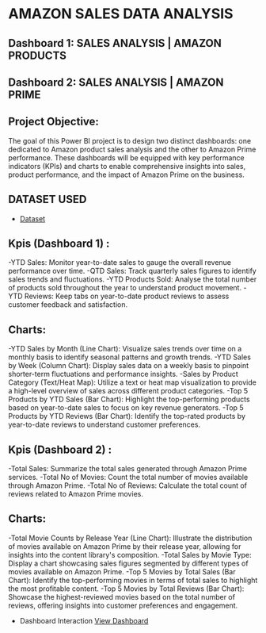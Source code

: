 # AMAZON SALES DATA ANALYSIS
## Dashboard 1: SALES ANALYSIS | AMAZON PRODUCTS
## Dashboard 2: SALES ANALYSIS | AMAZON PRIME
## Project Objective: 
The goal of this Power BI project is to design two distinct dashboards: one dedicated to Amazon product sales analysis and the other to Amazon Prime performance. These dashboards will be equipped with key performance indicators (KPIs) and charts to enable comprehensive insights into sales, product performance, and the impact of Amazon Prime on the business.

## DATASET USED
- <a href="https://github.com/Surya-Akhil/Power-Bi---Data-Analysis/blob/main/Amazon_Combined_Data.xlsx">Dataset</a>

## Kpis (Dashboard 1) :
-YTD Sales: Monitor year-to-date sales to gauge the overall revenue performance over time.
-QTD Sales: Track quarterly sales figures to identify sales trends and fluctuations.
-YTD Products Sold: Analyse the total number of products sold throughout the year to understand product movement.
-YTD Reviews: Keep tabs on year-to-date product reviews to assess customer feedback and satisfaction.
## Charts:
-YTD Sales by Month (Line Chart): Visualize sales trends over time on a monthly basis to identify seasonal patterns and growth trends.
-YTD Sales by Week (Column Chart): Display sales data on a weekly basis to pinpoint shorter-term fluctuations and performance insights.
-Sales by Product Category (Text/Heat Map): Utilize a text or heat map visualization to provide a high-level overview of sales across different product categories.
-Top 5 Products by YTD Sales (Bar Chart): Highlight the top-performing products based on year-to-date sales to focus on key revenue generators.
-Top 5 Products by YTD Reviews (Bar Chart): Identify the top-rated products by year-to-date reviews to understand customer preferences.

## Kpis (Dashboard 2) :
-Total Sales: Summarize the total sales generated through Amazon Prime services.
-Total No of Movies: Count the total number of movies available through Amazon Prime.
-Total No of Reviews: Calculate the total count of reviews related to Amazon Prime movies.
## Charts:
-Total Movie Counts by Release Year (Line Chart): Illustrate the distribution of movies available on Amazon Prime by their release year, allowing for insights into the content library's composition.
-Total Sales by Movie Type: Display a chart showcasing sales figures segmented by different types of movies available on Amazon Prime.
-Top 5 Movies by Total Sales (Bar Chart): Identify the top-performing movies in terms of total sales to highlight the most profitable content.
-Top 5 Movies by Total Reviews (Bar Chart): Showcase the highest-reviewed movies based on the total number of reviews, offering insights into customer preferences and engagement.

- Dashboard Interaction <a href="https://github.com/Surya-Akhil/Power-Bi---Data-Analysis/blob/main/Amazon%20Sales%20Dashboard.pbix">View Dashboard</a>
